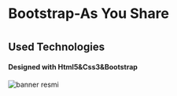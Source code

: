 <h1>Bootstrap-As You Share<h1>

<h2>Used Technologies</h2>

<h4>Designed with Html5&Css3&Bootstrap</h4>

![banner resmi](asyoushare.gif.gif)
